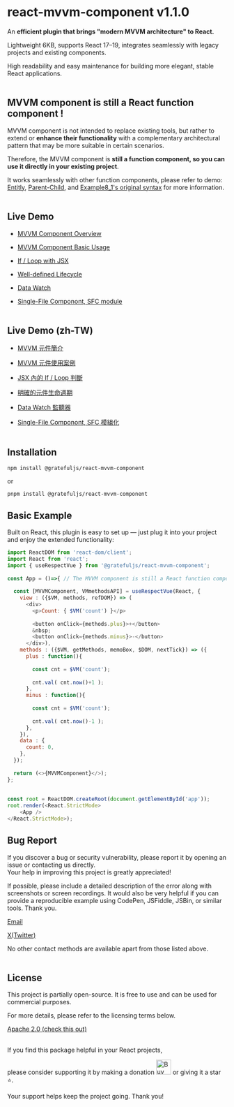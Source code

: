 # react-mvvm-component v1.1.0

An **efficient plugin that brings "modern MVVM architecture" to React.**

Lightweight 6KB, supports React 17–19, integrates seamlessly with legacy projects and existing components.

High readability and easy maintenance for building more elegant, stable React applications.
<br/><br/>

## MVVM component is still a React function component !

MVVM component is not intended to replace existing tools, but rather to extend or **enhance their functionality** with a complementary architectural pattern that may be more suitable in certain scenarios.

Therefore, the MVVM component is **still a function component, so you can use it directly in your existing project**.

It works seamlessly with other function components, please refer to demo: [Entitly](https://reactmvvm.org/entitly/v1/en), [Parent-Child](https://reactmvvm.org/methodapi/v1/en), and [Example8_1's original syntax](https://reactmvvm.org/lifecycle/v1/en) for more information.
<br/><br/>

## Live Demo

- <a href="https://reactmvvm.org" target="_blank" rel="noopener">MVVM Component Overview</a>

- <a href="https://reactmvvm.org/event/v1/en" target="_blank" rel="noopener">MVVM Component Basic Usage</a>

- <a href="https://reactmvvm.org/render/v1/en" target="_blank" rel="noopener">If / Loop with JSX</a>

- <a href="https://reactmvvm.org/lifecycle/v1/en" target="_blank" rel="noopener">Well-defined Lifecycle</a>

- <a href="https://reactmvvm.org/watch/v1/en" target="_blank" rel="noopener">Data Watch</a>

- <a href="https://reactmvvm.org/filecomponent/v1/en" target="_blank" rel="noopener">Single-File Componont, SFC module</a>
<br/><br/>

## Live Demo (zh-TW)

- <a href="https://reactmvvm.org/overview/v1/tw" target="_blank" rel="noopener">MVVM 元件簡介</a>

- <a href="https://reactmvvm.org/event/v1/tw" target="_blank" rel="noopener">MVVM 元件使用案例</a>

- <a href="https://reactmvvm.org/render/v1/tw" target="_blank" rel="noopener">JSX 內的 If / Loop 判斷</a>

- <a href="https://reactmvvm.org/lifecycle/v1/tw" target="_blank" rel="noopener">明確的元件生命週期</a>

- <a href="https://reactmvvm.org/watch/v1/tw" target="_blank" rel="noopener">Data Watch 監聽器</a>

- <a href="https://reactmvvm.org/filecomponent/v1/tw" target="_blank" rel="noopener">Single-File Componont, SFC 模組化</a>
<br/><br/>

## Installation

```
npm install @gratefuljs/react-mvvm-component
```

or

```
pnpm install @gratefuljs/react-mvvm-component
```

## Basic Example

Built on React, this plugin is easy to set up — just plug it into your project and enjoy the extended functionality:

```js
import ReactDOM from 'react-dom/client';
import React from 'react';
import { useRespectVue } from '@gratefuljs/react-mvvm-component';
 
const App = ()=>{ // The MVVM component is still a React function component
  
  const [MVVMComponent, VMmethodsAPI] = useRespectVue(React, {
    view : ({$VM, methods, refDOM}) => (
      <div>
        <p>Count: { $VM('count') }</p>
 
        <button onClick={methods.plus}>+</button>
        &nbsp;
        <button onClick={methods.minus}>-</button>
      </div>),
    methods : ({$VM, getMethods, memoBox, $DOM, nextTick}) => ({
      plus : function(){
 
        const cnt = $VM('count');
 
        cnt.val( cnt.now()+1 );
      },
      minus : function(){
 
        const cnt = $VM('count');
 
        cnt.val( cnt.now()-1 );
      },
    }),
    data : {
      count: 0,
    },
  });
 
  return (<>{MVVMComponent}</>);
};
 
 
const root = ReactDOM.createRoot(document.getElementById('app'));
root.render(<React.StrictMode>
    <App />
</React.StrictMode>);
```

## Bug Report

If you discover a bug or security vulnerability, please report it by opening an issue or contacting us directly.  
Your help in improving this project is greatly appreciated!

If possible, please include a detailed description of the error along with screenshots or screen recordings.
It would also be very helpful if you can provide a reproducible example using CodePen, JSFiddle, JSBin, or similar tools.
Thank you.

[Email](mailto:cid.chen.mail@gmail.com)

[X(Twitter)](https://x.com/cid_chen)

No other contact methods are available apart from those listed above.
<br/><br/>

## License

This project is partially open-source. It is free to use and can be used for commercial purposes.

For more details, please refer to the licensing terms below.

[Apache 2.0 (check this out)](LICENSE.txt)
<br/><br/>

If you find this package helpful in your React projects,

please consider supporting it by making a donation <a href="https://ko-fi.com/O4O21IE7IA"><img style="border: 0px none; height: 34px;" src="https://storage.ko-fi.com/cdn/kofi6.png?v=6" alt="Buy Me a Coffee at ko-fi.com" height="34" border="0"></a> or giving it a star ⭐️. 

Your support helps keep the project going. Thank you!
